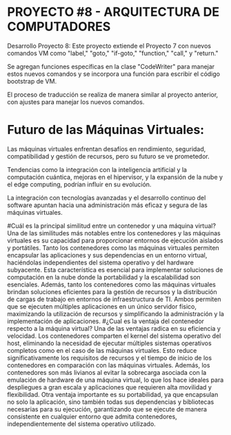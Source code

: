 # PROYECTO #8 - ARQUITECTURA DE COMPUTADORES
Desarrollo Proyecto 8:
Este proyecto extiende el Proyecto 7 con nuevos comandos VM como "label," "goto," "if-goto," "function," "call," y "return."

Se agregan funciones específicas en la clase "CodeWriter" para manejar estos nuevos comandos y se incorpora una función para escribir el código bootstrap de VM.

El proceso de traducción se realiza de manera similar al proyecto anterior, con ajustes para manejar los nuevos comandos.

# Futuro de las Máquinas Virtuales:
Las máquinas virtuales enfrentan desafíos en rendimiento, seguridad, compatibilidad y gestión de recursos, pero su futuro se ve prometedor.

Tendencias como la integración con la inteligencia artificial y la computación cuántica, mejoras en el hipervisor, y la expansión de la nube y el edge computing, podrían influir en su evolución.

La integración con tecnologías avanzadas y el desarrollo continuo del software apuntan hacia una administración más eficaz y segura de las máquinas virtuales.

#Cuál es la principal similitud entre un contenedor y una máquina virtual?
Una de las similitudes más notables entre los contenedores y las máquinas virtuales es su capacidad para proporcionar entornos de ejecución aislados y portátiles. Tanto los contenedores como las máquinas virtuales permiten encapsular las aplicaciones y sus dependencias en un entorno virtual, haciéndolas independientes del sistema operativo y del hardware subyacente. Esta característica es esencial para implementar soluciones de computación en la nube donde la portabilidad y la escalabilidad son esenciales. Además, tanto los contenedores como las máquinas virtuales brindan soluciones eficientes para la gestión de recursos y la distribución de cargas de trabajo en entornos de infraestructura de TI. Ambos permiten que se ejecuten múltiples aplicaciones en un único servidor físico, maximizando la utilización de recursos y simplificando la administración y la implementación de aplicaciones.
#¿Cual es la ventaja del contenedor respecto a la máquina virtual?
Una de las ventajas radica en su eficiencia y velocidad. Los contenedores comparten el kernel del sistema operativo del host, eliminando la necesidad de ejecutar múltiples sistemas operativos completos como en el caso de las máquinas virtuales. Esto reduce significativamente los requisitos de recursos y el tiempo de inicio de los contenedores en comparación con las máquinas virtuales. Además, los contenedores son más livianos al evitar la sobrecarga asociada con la emulación de hardware de una máquina virtual, lo que los hace ideales para despliegues a gran escala y aplicaciones que requieren alta movilidad y flexibilidad. Otra ventaja importante es su portabilidad, ya que encapsulan no solo la aplicación, sino también todas sus dependencias y bibliotecas necesarias para su ejecución, garantizando que se ejecute de manera consistente en cualquier entorno que admita contenedores, independientemente del sistema operativo utilizado.